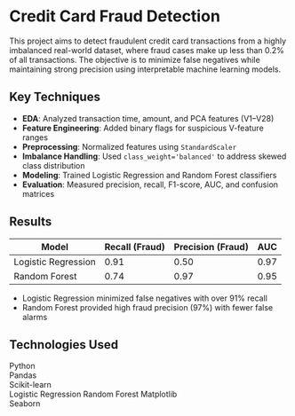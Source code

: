 # Credit Card Fraud Detection

This project aims to detect fraudulent credit card transactions from a highly imbalanced real-world dataset, where fraud cases make up less than 0.2% of all transactions. The objective is to minimize false negatives while maintaining strong precision using interpretable machine learning models.

## Key Techniques

- **EDA**: Analyzed transaction time, amount, and PCA features (V1–V28)
- **Feature Engineering**: Added binary flags for suspicious V-feature ranges
- **Preprocessing**: Normalized features using `StandardScaler`
- **Imbalance Handling**: Used `class_weight='balanced'` to address skewed class distribution
- **Modeling**: Trained Logistic Regression and Random Forest classifiers
- **Evaluation**: Measured precision, recall, F1-score, AUC, and confusion matrices

## Results

| Model              | Recall (Fraud) | Precision (Fraud) | AUC   |
|-------------------|----------------|-------------------|-------|
| Logistic Regression | 0.91           | 0.50              | 0.97  |
| Random Forest       | 0.74           | 0.97              | 0.95  |

- Logistic Regression minimized false negatives with over 91% recall
- Random Forest provided high fraud precision (97%) with fewer false alarms

## Technologies Used

Python  
Pandas  
Scikit-learn  
Logistic Regression
Random Forest
Matplotlib  
Seaborn
